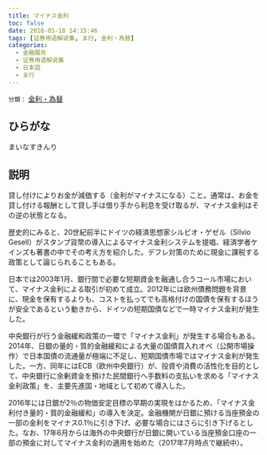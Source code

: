 ```yaml
---
title: マイナス金利
toc: false
date: 2018-05-18 14:15:46
tags: [证券用语解说集, ま行, 金利・為替]
categories:
  - 金融服务
  - 证券用语解说集
  - 日本語
  - ま行
---
```


`分類：` [金利・為替](/tags/金利・為替/)

## ひらがな

まいなすきんり

## 説明

貸し付けによりお金が減価する（金利がマイナスになる）こと。通常は、お金を貸し付ける報酬として貸し手は借り手から利息を受け取るが、マイナス金利はその逆の状態となる。

歴史的にみると、20世紀前半にドイツの経済思想家シルビオ・ゲゼル（Silvio Gesell）がスタンプ貨幣の導入によるマイナス金利システムを提唱、経済学者ケインズも著書の中でその考え方を紹介した。デフレ対策のために現金に課税する政策として論じられることもある。

日本では2003年1月、銀行間で必要な短期資金を融通し合うコール市場において、マイナス金利による取引が初めて成立。2012年には欧州債務問題を背景に、現金を保有するよりも、コストを払ってでも高格付けの国債を保有するほうが安全であるという動きから、ドイツの短期国債などで一時マイナス金利が発生した。

中央銀行が行う金融緩和政策の一環で「マイナス金利」が発生する場合もある。2014年、日銀の量的・質的金融緩和による大量の国債買入れオペ（公開市場操作）で日本国債の流通量が極端に不足し、短期国債市場ではマイナス金利が発生した。一方、同年にはECB（欧州中央銀行）が、投資や消費の活性化を目的として、中央銀行に余剰資金を預けた民間銀行へ手数料の支払いを求める「マイナス金利政策」を、主要先進国・地域として初めて導入した。

2016年には日銀が2％の物価安定目標の早期の実現をはかるため、「マイナス金利付き量的・質的金融緩和」の導入を決定。金融機関が日銀に預ける当座預金の一部の金利をマイナス0.1％に引き下げ、必要な場合にはさらに引き下げるとした。なお、17年6月からは海外の中央銀行が日銀に開いている当座預金口座の一部の預金に対してマイナス金利の適用を始めた（2017年7月時点で継続中）。
